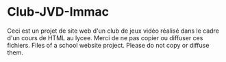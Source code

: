# Club-JVD-Immac
Ceci est un projet de site web d'un club de jeux vidéo réalisé dans le cadre d'un cours de HTML au lycee. Merci de ne pas copier ou diffuser ces fichiers.
Files of a school website project. Please do not copy or diffuse them.
